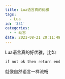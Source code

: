 ```yaml
---
title: Lua语言真的优雅
tags:
  - Lua
id: '331'
categories:
  - - 动态
date: 2021-08-21 20:11:49
---
```


Lua语言真的好优雅，比如

```
if not ok then return end
```

就像自然语言一样流畅